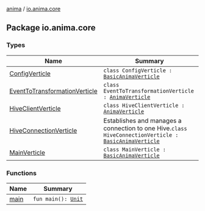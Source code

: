 [anima](../index.md) / [io.anima.core](./index.md)

## Package io.anima.core

### Types

| Name | Summary |
|---|---|
| [ConfigVerticle](-config-verticle/index.md) | `class ConfigVerticle : `[`BasicAnimaVerticle`](../io.anima/-basic-anima-verticle/index.md) |
| [EventToTransformationVerticle](-event-to-transformation-verticle/index.md) | `class EventToTransformationVerticle : `[`AnimaVerticle`](../io.anima/-anima-verticle/index.md) |
| [HiveClientVerticle](-hive-client-verticle/index.md) | `class HiveClientVerticle : `[`AnimaVerticle`](../io.anima/-anima-verticle/index.md) |
| [HiveConnectionVerticle](-hive-connection-verticle/index.md) | Establishes and manages a connection to one Hive.`class HiveConnectionVerticle : `[`BasicAnimaVerticle`](../io.anima/-basic-anima-verticle/index.md) |
| [MainVerticle](-main-verticle/index.md) | `class MainVerticle : `[`BasicAnimaVerticle`](../io.anima/-basic-anima-verticle/index.md) |

### Functions

| Name | Summary |
|---|---|
| [main](main.md) | `fun main(): `[`Unit`](https://kotlinlang.org/api/latest/jvm/stdlib/kotlin/-unit/index.html) |
